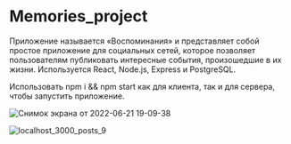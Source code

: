 # Memories_project

Приложение называется «Воспоминания» и представляет собой простое приложение для социальных сетей, которое позволяет пользователям публиковать интересные события, произошедшие в их жизни. Используется React, Node.js, Express и PostgreSQL.

Использовать npm i && npm start как для клиента, так и для сервера, чтобы запустить приложение.

![Снимок экрана от 2022-06-21 19-09-38](https://user-images.githubusercontent.com/72496042/174847034-a3c037a3-bba2-4e99-ba49-e0b7faf0beee.png)

![localhost_3000_posts_9](https://user-images.githubusercontent.com/72496042/182309984-c602d2c0-8ea4-4e1c-9fc9-9c5c7127a654.png)
